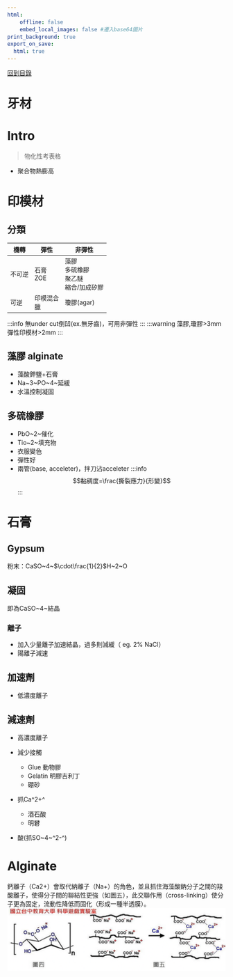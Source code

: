 ```yaml
---
html:
    offline: false
    embed_local_images: false #遷入base64圖片
print_background: true
export_on_save:
  html: true
---
```

[回到目錄](../index.md)
# 牙材
# Intro
>物化性考表格
- 聚合物熱膨高
# 印模材
## 分類
| 機轉   | 彈性           | 非彈性 |
| ------ | -------------- | ------ |
| 不可逆 | 石膏<br>ZOE |  藻膠<br>多硫橡膠<br>聚乙醚<br>縮合/加成矽膠      |
| 可逆       | 印模混合<br>臘               |  瓊膠(agar)      |

:::info
無under cut倒凹(ex.無牙齒)，可用非彈性
::: 
:::warning
藻膠,瓊膠>3mm
彈性印模材>2mm
:::
## 藻膠 alginate

- 藻酸鉀鹽+石膏
- Na~3~PO~4~延緩
- 水溫控制凝固
## 多硫橡膠
- PbO~2~催化
- Tio~2~填充物
- 衣服變色
- 彈性好
- 兩管(base, acceleter)，拌刀沾acceleter
:::info
$$黏稠度=\frac{撕裂應力}{形變}$$
:::

# 石膏
## Gypsum
粉末：CaSO~4~$\cdot\frac{1}{2}$H~2~O

## 凝固
即為CaSO~4~結晶
### 離子
- 加入少量離子加速結晶，過多則減緩（ eg. 2% NaCl）
- 陽離子減速


## 加速劑
- 低濃度離子

## 減速劑
- 高濃度離子
- 減少接觸
  - Glue 動物膠
  - Gelatin 明膠吉利丁
  - 硼砂

- 抓Ca^2+^
  - 酒石酸
  - 明礬
- 酸(抓SO~4~^2-^)



# Alginate
鈣離子（Ca2+）會取代納離子（Na+）的角色，並且抓住海藻酸鈉分子之間的羧酸離子，使得分子間的聯結性更強（如圖五），此交聯作用（cross-linking）使分子更為固定，流動性降低而固化（形成一種半透膜）。
![](paste_src/2022-11-06-15-02-06.png)
